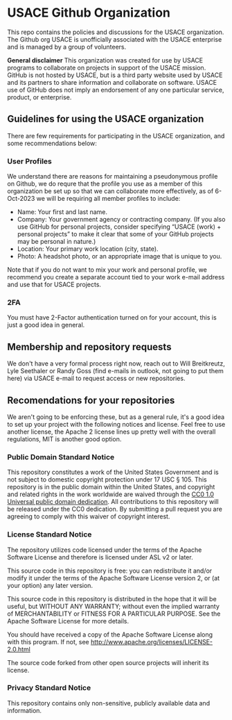 # USACE Github Organization
This repo contains the policies and discussions for the USACE organization.  The Github org USACE is unofficially associated with the USACE enterprise and is managed by a group of volunteers.  

**General disclaimer** This organization was created for use by USACE programs to collaborate on projects in support of the USACE mission. GitHub is not hosted by USACE, but is a third party website used by USACE and its partners to share information and collaborate on software. USACE use of GitHub does not imply an endorsement of any one particular service, product, or enterprise.

## Guidelines for using the USACE organization
There are few requirements for participating in the USACE organization, and some recommendations below:

### User Profiles
We understand there are reasons for maintaining a pseudonymous profile on Github, we do requre that the profile you use as a member of this organization be set up so that we can collaborate more effectively, as of 6-Oct-2023 we will be requiring all member profiles to include: 

- Name: Your first and last name.
- Company: Your government agency or contracting company. (If you also use GitHub for personal projects, consider specifying “USACE (work) + personal projects” to make it clear that some of your GitHub projects may be personal in nature.)
- Location: Your primary work location (city, state).
- Photo: A headshot photo, or an appropriate image that is unique to you.

Note that if you do not want to mix your work and personal profile, we recommend you create a separate account tied to your work e-mail address and use that for USACE projects.

### 2FA
You must have 2-Factor authentication turned on for your account, this is just a good idea in general.

## Membership and repository requests
We don't have a very formal process right now, reach out to Will Breitkreutz, Lyle Seethaler or Randy Goss (find e-mails in outlook, not going to put them here) via USACE e-mail to request access or new repositories.

## Recomendations for your repositories
We aren't going to be enforcing these, but as a general rule, it's a good idea to set up your project with the following notices and license.  Feel free to use another license, the Apache 2 license lines up pretty well with the overall regulations, MIT is another good option.

### Public Domain Standard Notice
This repository constitutes a work of the United States Government and is not
subject to domestic copyright protection under 17 USC § 105. This repository is in
the public domain within the United States, and copyright and related rights in
the work worldwide are waived through the [CC0 1.0 Universal public domain dedication](https://creativecommons.org/publicdomain/zero/1.0/).
All contributions to this repository will be released under the CC0 dedication. By
submitting a pull request you are agreeing to comply with this waiver of
copyright interest.

### License Standard Notice
The repository utilizes code licensed under the terms of the Apache Software
License and therefore is licensed under ASL v2 or later.

This source code in this repository is free: you can redistribute it and/or modify it under
the terms of the Apache Software License version 2, or (at your option) any
later version.

This source code in this repository is distributed in the hope that it will be useful, but WITHOUT ANY
WARRANTY; without even the implied warranty of MERCHANTABILITY or FITNESS FOR A
PARTICULAR PURPOSE. See the Apache Software License for more details.

You should have received a copy of the Apache Software License along with this
program. If not, see http://www.apache.org/licenses/LICENSE-2.0.html

The source code forked from other open source projects will inherit its license.

### Privacy Standard Notice
This repository contains only non-sensitive, publicly available data and
information.